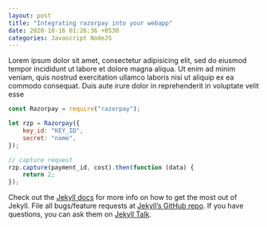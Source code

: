 ```yaml
---
layout: post
title: "Integrating razorpay into your webapp"
date: 2020-10-16 01:26:36 +0530
categories: Javascript NodeJS
---
```


Lorem ipsum dolor sit amet, consectetur adipisicing elit, sed do eiusmod tempor incididunt ut labore et dolore magna aliqua. Ut enim ad minim veniam, quis nostrud exercitation ullamco laboris nisi ut aliquip ex ea commodo consequat. Duis aute irure dolor in reprehenderit in voluptate velit esse

```javascript
const Razorpay = require("razorpay");

let rzp = Razorpay({
    key_id: "KEY_ID",
    secret: "name",
});

// capture request
rzp.capture(payment_id, cost).then(function (data) {
    return 2;
});
```

Check out the [Jekyll docs][jekyll-docs] for more info on how to get the most out of Jekyll. File all bugs/feature requests at [Jekyll’s GitHub repo][jekyll-gh]. If you have questions, you can ask them on [Jekyll Talk][jekyll-talk].

[jekyll-docs]: https://jekyllrb.com/docs/home
[jekyll-gh]: https://github.com/jekyll/jekyll
[jekyll-talk]: https://talk.jekyllrb.com/

